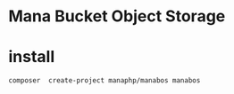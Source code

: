 # Mana Bucket Object Storage

# install

```bash
composer  create-project manaphp/manabos manabos
```
